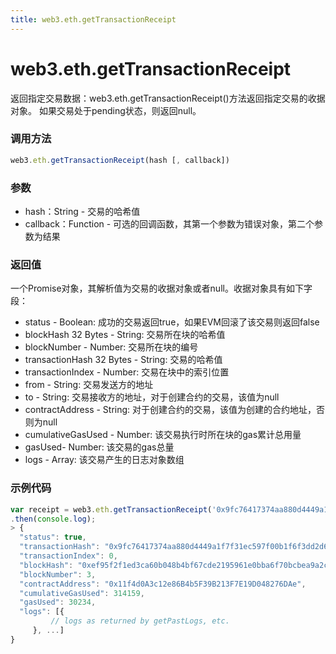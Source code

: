 ```yaml
---
title: web3.eth.getTransactionReceipt
---
```


# web3.eth.getTransactionReceipt

返回指定交易数据：web3.eth.getTransactionReceipt()方法返回指定交易的收据对象。 如果交易处于pending状态，则返回null。

### 调用方法

```js
web3.eth.getTransactionReceipt(hash [, callback])
```

### 参数
- hash：String - 交易的哈希值
- callback：Function - 可选的回调函数，其第一个参数为错误对象，第二个参数为结果

### 返回值
一个Promise对象，其解析值为交易的收据对象或者null。收据对象具有如下字段：
- status - Boolean: 成功的交易返回true，如果EVM回滚了该交易则返回false
- blockHash 32 Bytes - String: 交易所在块的哈希值
- blockNumber - Number: 交易所在块的编号
- transactionHash 32 Bytes - String: 交易的哈希值
- transactionIndex - Number: 交易在块中的索引位置
- from - String: 交易发送方的地址
- to - String: 交易接收方的地址，对于创建合约的交易，该值为null
- contractAddress - String: 对于创建合约的交易，该值为创建的合约地址，否则为null
- cumulativeGasUsed - Number: 该交易执行时所在块的gas累计总用量
- gasUsed- Number: 该交易的gas总量
- logs - Array: 该交易产生的日志对象数组

### 示例代码
```js
var receipt = web3.eth.getTransactionReceipt('0x9fc76417374aa880d4449a1f7f31ec597f00b1f6f3dd2d66f4c9c6c445836d8b')
.then(console.log);
> {
  "status": true,
  "transactionHash": "0x9fc76417374aa880d4449a1f7f31ec597f00b1f6f3dd2d66f4c9c6c445836d8b",
  "transactionIndex": 0,
  "blockHash": "0xef95f2f1ed3ca60b048b4bf67cde2195961e0bba6f70bcbea9a2c4e133e34b46",
  "blockNumber": 3,
  "contractAddress": "0x11f4d0A3c12e86B4b5F39B213F7E19D048276DAe",
  "cumulativeGasUsed": 314159,
  "gasUsed": 30234,
  "logs": [{
         // logs as returned by getPastLogs, etc.
     }, ...]
}
```